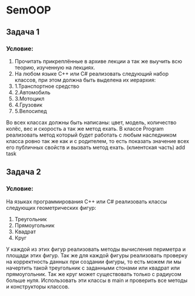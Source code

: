 # SemOOP
 
## Задача 1 
### Условие:
1. Прочитать прикреплённые в архиве лекции а так же выучить всю теорию, изученную на лекциях.
2. На любом языке C++ или C# реализовать следующий набор классов, при этом должна быть выделена их иерархия:
2. 1.Транспортное средство
2. 2.Автомобиль
2. 3.Мотоцикл
2. 4.Грузовик
2. 5.Велосипед

Во всех классах должны быть написаны: цвет, модель, количество колёс, вес и скорость а так же метод ехать.
В классе Program реализовать метод который будет работать с любым наследником класса ровно так же как и с родителем, то есть показать значение всех его публичных свойств и вызвать метод ехать. (клиентская часть)
add task 

## Задача 2 
### Условие:
На языках программирования С++ или C# реализовать классы следующих геометрических фигур:
1. Треугольник
2. Прямоугольник
3. Квадрат
4. Круг

У каждой из этих фигур реализовать методы вычисления периметра и площади этих фигур. Так же для каждой фигуры реализовать проверку на корректность данных при создании фигуры, то есть можем ли мы начертить такой треугольник с заданными стонами или квадрат или прямоугольник. Так же круг может существовать только с радиусом больше нуля. Использовать эти классы в main и проверить все методы и конструкторы классов.
